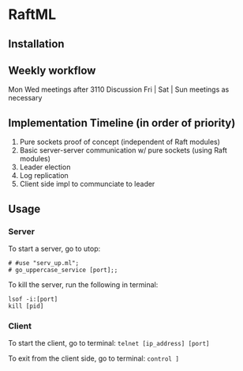 # RaftML

## Installation


## Weekly workflow
Mon Wed meetings after 3110 Discussion
Fri | Sat | Sun meetings as necessary

## Implementation Timeline (in order of priority)
1. Pure sockets proof of concept (independent of Raft modules)
2. Basic server-server communication w/ pure sockets (using Raft modules)
3. Leader election
4. Log replication
5. Client side impl to communciate to leader

## Usage

### Server
To start a server, go to utop:
```
# #use "serv_up.ml";
# go_uppercase_service [port];;
```
To kill the server, run the following in terminal:
```
lsof -i:[port]
kill [pid]
```

### Client
To start the client, go to terminal:
`telnet [ip_address] [port]`

To exit from the client side, go to terminal:
`control ]`
